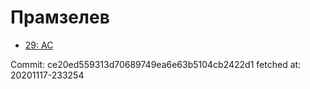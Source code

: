 # Прамзелев
- [29: AC](29.md)

Commit: ce20ed559313d70689749ea6e63b5104cb2422d1
 fetched at: 20201117-233254
